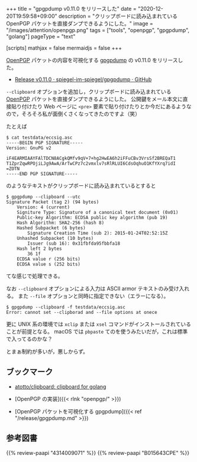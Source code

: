 +++
title = "gpgpdump v0.11.0 をリリースした"
date =  "2020-12-20T19:59:58+09:00"
description = "クリップボードに読み込まれている OpenPGP パケットを直接ダンプできるようにした。"
image = "/images/attention/openpgp.png"
tags = ["tools", "openpgp", "gpgpdump", "golang"]
pageType = "text"

[scripts]
  mathjax = false
  mermaidjs = false
+++

[OpenPGP] パケットの内容を可視化する [gpgpdump] の v0.11.0 をリリースした。

- [Release v0.11.0 · spiegel-im-spiegel/gpgpdump · GitHub](https://github.com/spiegel-im-spiegel/gpgpdump/releases/tag/v0.11.0)

`--clipboard` オプションを追加し，クリップボードに読み込まれている [OpenPGP] パケットを直接ダンプできるようにした。
公開鍵をメール本文に直接貼り付けたり Web ページに `<pre>` 要素で貼り付けたりとか今だにあるようなので，そろそろ私が面倒くさくなってきたのですよ（笑）

たとえば

```text
$ cat testdata/eccsig.asc
-----BEGIN PGP SIGNATURE-----
Version: GnuPG v2

iF4EARMIAAYFAlTDCN8ACgkQMfv9qV+7+hg2HwEA6h2iFFuCBv3VrsSf2BREQaT1
T1ZprZqwRPOjiLJg9AwA/ArTwCPz7c2vmxlv7sRlRLUI6CdsOqhuO1KfYXrq7idI
=ZOTN
-----END PGP SIGNATURE-----
```

のようなテキストがクリップボードに読み込まれているとすると

```text
$ gpgpdump --clipboard --utc
Signature Packet (tag 2) (94 bytes)
    Version: 4 (current)
    Signiture Type: Signature of a canonical text document (0x01)
    Public-key Algorithm: ECDSA public key algorithm (pub 19)
    Hash Algorithm: SHA2-256 (hash 8)
    Hashed Subpacket (6 bytes)
        Signature Creation Time (sub 2): 2015-01-24T02:52:15Z
    Unhashed Subpacket (10 bytes)
        Issuer (sub 16): 0x31fbfda95fbbfa18
    Hash left 2 bytes
        36 1f
    ECDSA value r (256 bits)
    ECDSA value s (252 bits)
```

てな感じで処理できる。

なお `--clipboard` オプションによる入力は ASCII armor テキストのみ受け入れる。
また `--file` オプションと同時に指定できない（エラーになる）。

```text
$ gpgpdump --clipboard -f testdata/eccsig.asc 
Error: cannot set --clipborad and --file options at onece
```

更に UNIX 系の環境では `xclip` または `xsel` コマンドがインストールされていることが前提となる。
macOS では `pbpaste` てのを使うみたいだが，これは標準で入ってるのかな？

とまぁ制約が多いが，悪しからず。

## ブックマーク

- [atotto/clipboard: clipboard for golang](https://github.com/atotto/clipboard)

- [OpenPGP の実装]({{< rlnk "openpgp/" >}})
- [OpenPGP パケットを可視化する gpgpdump]({{< ref "/release/gpgpdump.md" >}})

[gpgpdump]: https://github.com/spiegel-im-spiegel/gpgpdump "spiegel-im-spiegel/gpgpdump: OpenPGP packet visualizer"
[OpenPGP]: http://openpgp.org/
[GnuPG]: https://gnupg.org/ "The GNU Privacy Guard"
[RFC 4880]: https://tools.ietf.org/html/rfc4880
[RFC 4880bis]: https://datatracker.ietf.org/doc/draft-ietf-openpgp-rfc4880bis/
[Go]: https://golang.org/ "The Go Programming Language"

## 参考図書

{{% review-paapi "4314009071" %}} <!-- 暗号化 プライバシーを救った反乱者たち -->
{{% review-paapi "B015643CPE" %}} <!-- 暗号技術入門 第3版 -->

